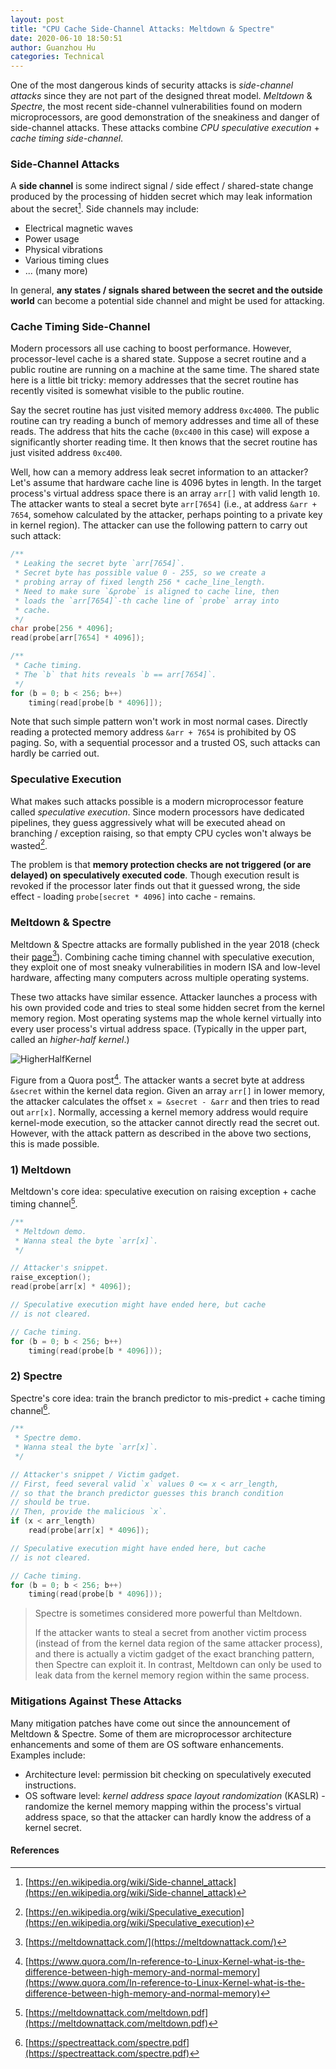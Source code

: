 ```yaml
---
layout: post
title: "CPU Cache Side-Channel Attacks: Meltdown & Spectre"
date: 2020-06-10 18:50:51
author: Guanzhou Hu
categories: Technical
---
```


One of the most dangerous kinds of security attacks is *side-channel attacks* since they are not part of the designed threat model. *Meltdown* & *Spectre*, the most recent side-channel vulnerabilities found on modern microprocessors, are good demonstration of the sneakiness and danger of side-channel attacks. These attacks combine *CPU speculative execution* + *cache timing side-channel*.

### Side-Channel Attacks

A **side channel** is some indirect signal / side effect / shared-state change produced by the processing of hidden secret which may leak information about the secret[^1]. Side channels may include:

- Electrical magnetic waves
- Power usage
- Physical vibrations
- Various timing clues
- ... (many more)

In general, **any states / signals shared between the secret and the outside world** can become a potential side channel and might be used for attacking.

### Cache Timing Side-Channel

Modern processors all use caching to boost performance. However, processor-level cache is a shared state. Suppose a secret routine and a public routine are running on a machine at the same time. The shared state here is a little bit tricky: memory addresses that the secret routine has recently visited is somewhat visible to the public routine.

Say the secret routine has just visited memory address `0xc4000`. The public routine can try reading a bunch of memory addresses and time all of these reads. The address that hits the cache (`0xc400` in this case) will expose a significantly shorter reading time. It then knows that the secret routine has just visited address `0xc400`.

Well, how can a memory address leak secret information to an attacker? Let's assume that hardware cache line is 4096 bytes in length. In the target process's virtual address space there is an array `arr[]` with valid length `10`. The attacker wants to steal a secret byte `arr[7654]` (i.e., at address `&arr + 7654`, somehow calculated by the attacker, perhaps pointing to a private key in kernel region). The attacker can use the following pattern to carry out such attack:

```C
/**
 * Leaking the secret byte `arr[7654]`.
 * Secret byte has possible value 0 - 255, so we create a
 * probing array of fixed length 256 * cache_line_length.
 * Need to make sure `&probe` is aligned to cache line, then
 * loads the `arr[7654]`-th cache line of `probe` array into
 * cache.
 */
char probe[256 * 4096];
read(probe[arr[7654] * 4096]);

/**
 * Cache timing.
 * The `b` that hits reveals `b == arr[7654]`.
 */
for (b = 0; b < 256; b++)
    timing(read[probe[b * 4096]]);
```

Note that such simple pattern won't work in most normal cases. Directly reading a protected memory address `&arr + 7654` is prohibited by OS paging. So, with a sequential processor and a trusted OS, such attacks can hardly be carried out.

### Speculative Execution

What makes such attacks possible is a modern microprocessor feature called *speculative execution*. Since modern processors have dedicated pipelines, they guess aggressively what will be executed ahead on branching / exception raising, so that empty CPU cycles won't always be wasted[^2].

The problem is that **memory protection checks are not triggered (or are delayed) on speculatively executed code**. Though execution result is revoked if the processor later finds out that it guessed wrong, the side effect - loading `probe[secret * 4096]` into cache - remains.

### Meltdown & Spectre

Meltdown & Spectre attacks are formally published in the year 2018 (check their [page](https://meltdownattack.com/)[^3]). Combining cache timing channel with speculative execution, they exploit one of most sneaky vulnerabilities in modern ISA and low-level hardware, affecting many computers across multiple operating systems.

These two attacks have similar essence. Attacker launches a process with his own provided code and tries to steal some hidden secret from the kernel memory region. Most operating systems map the whole kernel virtually into every user process's virtual address space. (Typically in the upper part, called an *higher-half kernel*.)

![HigherHalfKernel](/assets/img/kernel-memory-mapping.png)

Figure from a Quora post[^4]. The attacker wants a secret byte at address `&secret` within the kernel data region. Given an array `arr[]` in lower memory, the attacker calculates the offset `x = &secret - &arr` and then tries to read out `arr[x]`. Normally, accessing a kernel memory address would require kernel-mode execution, so the attacker cannot directly read the secret out. However, with the attack pattern as described in the above two sections, this is made possible.

### 1) Meltdown

Meltdown's core idea: speculative execution on raising exception + cache timing channel[^5].

```C
/**
 * Meltdown demo.
 * Wanna steal the byte `arr[x]`.
 */

// Attacker's snippet.
raise_exception();
read(probe[arr[x] * 4096]);

// Speculative execution might have ended here, but cache
// is not cleared.

// Cache timing.
for (b = 0; b < 256; b++)
    timing(read(probe[b * 4096]));
```

### 2) Spectre

Spectre's core idea: train the branch predictor to mis-predict + cache timing channel[^6].

```C
/**
 * Spectre demo.
 * Wanna steal the byte `arr[x]`.
 */

// Attacker's snippet / Victim gadget.
// First, feed several valid `x` values 0 <= x < arr_length,
// so that the branch predictor guesses this branch condition
// should be true.
// Then, provide the malicious `x`.
if (x < arr_length)
    read(probe[arr[x] * 4096]);

// Speculative execution might have ended here, but cache
// is not cleared.

// Cache timing.
for (b = 0; b < 256; b++)
    timing(read(probe[b * 4096]));
```

> Spectre is sometimes considered more powerful than Meltdown.
> 
> If the attacker wants to steal a secret from another victim process (instead of from the kernel data region of the same attacker process), and there is actually a victim gadget of the exact branching pattern, then Spectre can exploit it. In contrast, Meltdown can only be used to leak data from the kernel memory region within the same process.

### Mitigations Against These Attacks

Many mitigation patches have come out since the announcement of Meltdown & Spectre. Some of them are microprocessor architecture enhancements and some of them are OS software enhancements. Examples include:

- Architecture level: permission bit checking on speculatively executed instructions.
- OS software level: *kernel address space layout randomization* (KASLR) - randomize the kernel memory mapping within the process's virtual address space, so that the attacker can hardly know the address of a kernel secret.

#### References

[^1]: [https://en.wikipedia.org/wiki/Side-channel_attack](https://en.wikipedia.org/wiki/Side-channel_attack)
[^2]: [https://en.wikipedia.org/wiki/Speculative_execution](https://en.wikipedia.org/wiki/Speculative_execution)
[^3]: [https://meltdownattack.com/](https://meltdownattack.com/)
[^4]: [https://www.quora.com/In-reference-to-Linux-Kernel-what-is-the-difference-between-high-memory-and-normal-memory](https://www.quora.com/In-reference-to-Linux-Kernel-what-is-the-difference-between-high-memory-and-normal-memory)
[^5]: [https://meltdownattack.com/meltdown.pdf](https://meltdownattack.com/meltdown.pdf)
[^6]: [https://spectreattack.com/spectre.pdf](https://spectreattack.com/spectre.pdf)
